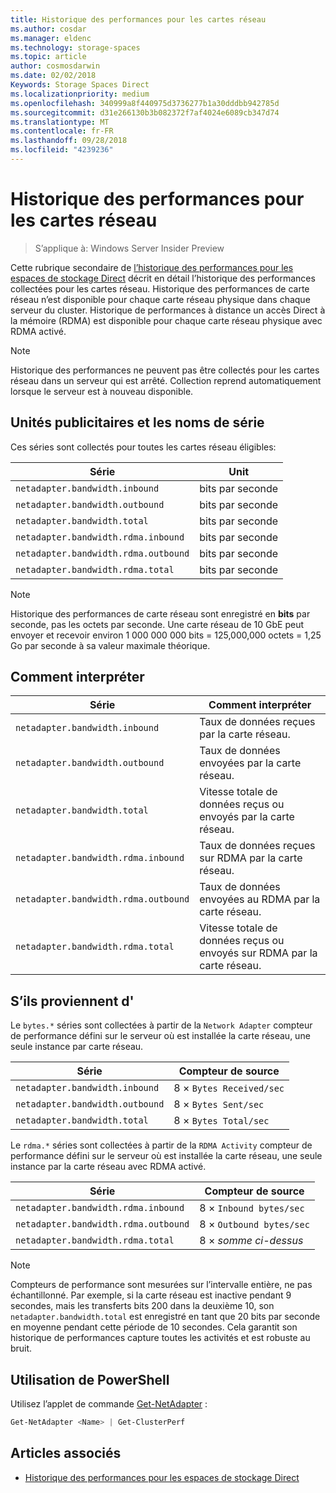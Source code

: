 ```yaml
---
title: Historique des performances pour les cartes réseau
ms.author: cosdar
ms.manager: eldenc
ms.technology: storage-spaces
ms.topic: article
author: cosmosdarwin
ms.date: 02/02/2018
Keywords: Storage Spaces Direct
ms.localizationpriority: medium
ms.openlocfilehash: 340999a8f440975d3736277b1a30dddbb942785d
ms.sourcegitcommit: d31e266130b3b082372f7af4024e6089cb347d74
ms.translationtype: MT
ms.contentlocale: fr-FR
ms.lasthandoff: 09/28/2018
ms.locfileid: "4239236"
---
```

# Historique des performances pour les cartes réseau

> S’applique à: Windows Server Insider Preview

Cette rubrique secondaire de [l’historique des performances pour les espaces de stockage Direct](performance-history.md) décrit en détail l’historique des performances collectées pour les cartes réseau. Historique des performances de carte réseau n’est disponible pour chaque carte réseau physique dans chaque serveur du cluster. Historique de performances à distance un accès Direct à la mémoire (RDMA) est disponible pour chaque carte réseau physique avec RDMA activé.

   > [!NOTE]
   > Historique des performances ne peuvent pas être collectés pour les cartes réseau dans un serveur qui est arrêté. Collection reprend automatiquement lorsque le serveur est à nouveau disponible.

## Unités publicitaires et les noms de série

Ces séries sont collectés pour toutes les cartes réseau éligibles:

| Série                               | Unit            |
|--------------------------------------|-----------------|
| `netadapter.bandwidth.inbound`       | bits par seconde |
| `netadapter.bandwidth.outbound`      | bits par seconde |
| `netadapter.bandwidth.total`         | bits par seconde |
| `netadapter.bandwidth.rdma.inbound`  | bits par seconde |
| `netadapter.bandwidth.rdma.outbound` | bits par seconde |
| `netadapter.bandwidth.rdma.total`    | bits par seconde |

   > [!NOTE]
   > Historique des performances de carte réseau sont enregistré en **bits** par seconde, pas les octets par seconde. Une carte réseau de 10 GbE peut envoyer et recevoir environ 1 000 000 000 bits = 125,000,000 octets = 1,25 Go par seconde à sa valeur maximale théorique.

## Comment interpréter

| Série                               | Comment interpréter                                                      |
|--------------------------------------|-----------------------------------------------------------------------|
| `netadapter.bandwidth.inbound`       | Taux de données reçues par la carte réseau.                         |
| `netadapter.bandwidth.outbound`      | Taux de données envoyées par la carte réseau.                             |
| `netadapter.bandwidth.total`         | Vitesse totale de données reçus ou envoyés par la carte réseau.           |
| `netadapter.bandwidth.rdma.inbound`  | Taux de données reçues sur RDMA par la carte réseau.               |
| `netadapter.bandwidth.rdma.outbound` | Taux de données envoyées au RDMA par la carte réseau.                   |
| `netadapter.bandwidth.rdma.total`    | Vitesse totale de données reçus ou envoyés sur RDMA par la carte réseau. |

## S’ils proviennent d'

Le `bytes.*` séries sont collectées à partir de la `Network Adapter` compteur de performance défini sur le serveur où est installée la carte réseau, une seule instance par carte réseau.

| Série                           | Compteur de source           |
|----------------------------------|--------------------------|
| `netadapter.bandwidth.inbound`   | 8 × `Bytes Received/sec` |
| `netadapter.bandwidth.outbound`  | 8 × `Bytes Sent/sec`     |
| `netadapter.bandwidth.total`     | 8 × `Bytes Total/sec`    |

Le `rdma.*` séries sont collectées à partir de la `RDMA Activity` compteur de performance défini sur le serveur où est installée la carte réseau, une seule instance par la carte réseau avec RDMA activé.

| Série                               | Compteur de source           |
|--------------------------------------|--------------------------|
| `netadapter.bandwidth.rdma.inbound`  | 8 × `Inbound bytes/sec`  |
| `netadapter.bandwidth.rdma.outbound` | 8 × `Outbound bytes/sec` |
| `netadapter.bandwidth.rdma.total`    | 8 × *somme ci-dessus*   |

   > [!NOTE]
   > Compteurs de performance sont mesurées sur l’intervalle entière, ne pas échantillonné. Par exemple, si la carte réseau est inactive pendant 9 secondes, mais les transferts bits 200 dans la deuxième 10, son `netadapter.bandwidth.total` est enregistré en tant que 20 bits par seconde en moyenne pendant cette période de 10 secondes. Cela garantit son historique de performances capture toutes les activités et est robuste au bruit.

## Utilisation de PowerShell

Utilisez l’applet de commande [Get-NetAdapter](https://docs.microsoft.com/powershell/module/netadapter/get-netadapter) :

```PowerShell
Get-NetAdapter <Name> | Get-ClusterPerf
```

## Articles associés

- [Historique des performances pour les espaces de stockage Direct](performance-history.md)
